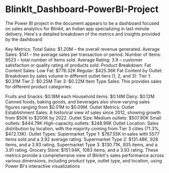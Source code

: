 # BlinkIt_Dashboard-PowerBI-Project

The Power BI project in the document appears to be a dashboard focused on sales analytics for Blinkit, an Indian app specializing in last-minute delivery. Here's a detailed breakdown of the metrics and insights provided by the dashboard:

Key Metrics:
Total Sales: $1.20M – the overall revenue generated.
Average Sales: $141 – the average sales per transaction or period.
Number of Items: 8523 – total number of items sold.
Average Rating: 3.9 – customer satisfaction or quality rating of products sold.
Product Breakdown:
Fat Content Sales:
Low Fat: $776.32K
Regular: $425.36K
Fat Content by Outlet: Breakdown by sales volume in different outlet tiers (1, 2, and 3):
Tier 1: $0.31M
Tier 2: $0.25M
Tier 3: $0.22M
Item Type Sales:
This provides sales for different product categories:

Fruits and Snacks: $0.18M each
Household items: $0.14M
Dairy: $0.12M
Canned foods, baking goods, and beverages also show varying sales figures ranging from $0.01M to $0.09M.
Outlet Metrics:
Outlet Establishment Sales: A historical view of sales since 2012, showing growth from $50K to $200K by 2022.
Outlet Size:
Medium outlets: $507.90K
Small outlets: $444.79K
High-capacity outlets: $248.99K
Outlet Location: Sales distribution by location, with the majority coming from Tier 3 cities (71.3%, $472.13K).
Outlet Types:
Supermarket Type 1: $787.55K in sales with 5577 items sold and a 3.92 average rating.
Supermarket Type 2: $131.48K, 928 items, and a 3.93 rating.
Supermarket Type 3: $130.71K, 935 items, and a 3.91 rating.
Grocery Store: $151.94K, 1083 items, and a 3.93 rating.
These metrics provide a comprehensive view of Blinkit's sales performance across various dimensions, including product type, outlet type, and location, using Power BI's interactive visualizations
